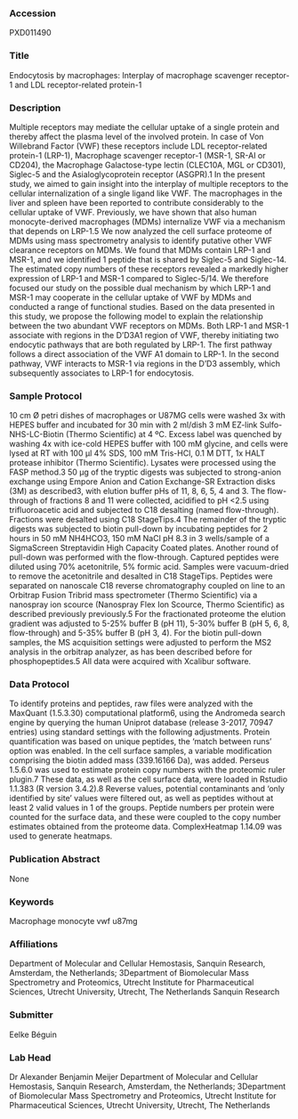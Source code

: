 ### Accession
PXD011490

### Title
Endocytosis by macrophages: Interplay of macrophage scavenger receptor-1 and LDL receptor-related protein-1

### Description
Multiple receptors may mediate the cellular uptake of a single protein and thereby affect the plasma level of the involved protein. In case of Von Willebrand Factor (VWF) these receptors include LDL receptor-related protein-1 (LRP-1), Macrophage scavenger receptor-1 (MSR-1, SR-AI or CD204), the Macrophage Galactose-type lectin (CLEC10A, MGL or CD301), Siglec-5 and the Asialoglycoprotein receptor (ASGPR).1 In the present study, we aimed to gain insight into the interplay of multiple receptors to the cellular internalization of a single ligand like VWF. The macrophages in the liver and spleen have been reported to contribute considerably to the cellular uptake of VWF. Previously, we have shown that also human monocyte-derived macrophages (MDMs) internalize VWF via a mechanism that depends on LRP-1.5 We now analyzed the cell surface proteome of MDMs using mass spectrometry analysis to identify putative other VWF clearance receptors on MDMs. We found that MDMs contain LRP-1 and MSR-1, and we identified 1 peptide that is shared by Siglec-5 and Siglec-14. The estimated copy numbers of these receptors revealed a markedly higher expression of LRP-1 and MSR-1 compared to Siglec-5/14. We therefore focused our study on the possible dual mechanism by which LRP-1 and MSR-1 may cooperate in the cellular uptake of VWF by MDMs and conducted a range of functional studies. Based on the data presented in this study, we propose the following model to explain the relationship between the two abundant VWF receptors on MDMs. Both LRP-1 and MSR-1 associate with regions in the D’D3A1 region of VWF, thereby initiating two endocytic pathways that are both regulated by LRP-1. The first pathway follows a direct association of the VWF A1 domain to LRP-1. In the second pathway, VWF interacts to MSR-1 via regions in the D’D3 assembly, which subsequently associates to LRP-1 for endocytosis.

### Sample Protocol
10 cm Ø petri dishes of macrophages or U87MG cells were washed 3x with HEPES buffer and incubated for 30 min with 2 ml/dish 3 mM EZ-link Sulfo-NHS-LC-Biotin (Thermo Scientific) at 4 ºC. Excess label was quenched by washing 4x with ice-cold HEPES buffer with 100 mM glycine, and cells were lysed at RT with 100 µl 4% SDS, 100 mM Tris-HCl, 0.1 M DTT, 1x HALT protease inhibitor (Thermo Scientific). Lysates were processed using the FASP method.3 50 µg of the tryptic digests was subjected to strong-anion exchange using Empore Anion and Cation Exchange-SR Extraction disks (3M) as described3, with elution buffer pHs of 11, 8, 6, 5, 4 and 3. The flow-through of fractions 8 and 11 were collected, acidified to pH <2.5 using trifluoroacetic acid and subjected to C18 desalting (named flow-through). Fractions were desalted using C18 StageTips.4 The remainder of the tryptic digests was subjected to biotin pull-down by incubating peptides for 2 hours in 50 mM NH4HCO3, 150 mM NaCl pH 8.3 in 3 wells/sample of a SigmaScreen Streptavidin High Capacity Coated plates. Another round of pull-down was performed with the flow-through. Captured peptides were diluted using 70% acetonitrile, 5% formic acid. Samples were vacuum-dried to remove the acetonitrile and desalted in C18 StageTips. Peptides were separated on nanoscale C18 reverse chromatography coupled on line to an Orbitrap Fusion Tribrid mass spectrometer (Thermo Scientific) via a nanospray ion scource (Nanospray Flex Ion Scource, Thermo Scientific) as described previously previously.5 For the fractionated proteome the elution gradient was adjusted to 5-25% buffer B (pH 11), 5-30% buffer B (pH 5, 6, 8, flow-through) and 5-35% buffer B (pH 3, 4). For the biotin pull-down samples, the MS acquisition settings were adjusted to perform the MS2 analysis in the orbitrap analyzer, as has been described before for phosphopeptides.5 All data were acquired with Xcalibur software.

### Data Protocol
To identify proteins and peptides, raw files were analyzed with the MaxQuant (1.5.3.30) computational platform6, using the Andromeda search engine by querying the human Uniprot database (release 3-2017, 70947 entries) using standard settings with the following adjustments. Protein quantification was based on unique peptides, the ‘match between runs’ option was enabled. In the cell surface samples, a variable modification comprising the biotin added mass (339.16166 Da), was added. Perseus 1.5.6.0 was used to estimate protein copy numbers with the proteomic ruler plugin.7 These data, as well as the cell surface data, were loaded in Rstudio 1.1.383 (R version 3.4.2).8 Reverse values, potential contaminants and ‘only identified by site’ values were filtered out, as well as peptides without at least 2 valid values in 1 of the groups. Peptide numbers per protein were counted for the surface data, and these were coupled to the copy number estimates obtained from the proteome data. ComplexHeatmap 1.14.09 was used to generate heatmaps.

### Publication Abstract
None

### Keywords
Macrophage monocyte vwf u87mg

### Affiliations
Department of Molecular and Cellular Hemostasis, Sanquin Research, Amsterdam, the Netherlands; 3Department of Biomolecular Mass Spectrometry and Proteomics, Utrecht Institute for Pharmaceutical Sciences, Utrecht University, Utrecht, The Netherlands
Sanquin Research

### Submitter
Eelke Béguin

### Lab Head
Dr Alexander Benjamin Meijer
Department of Molecular and Cellular Hemostasis, Sanquin Research, Amsterdam, the Netherlands; 3Department of Biomolecular Mass Spectrometry and Proteomics, Utrecht Institute for Pharmaceutical Sciences, Utrecht University, Utrecht, The Netherlands


